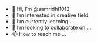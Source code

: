 - 👋 Hi, I’m @samridhi1012
- 👀 I’m interested in creative field
- 🌱 I’m currently learning ...
- 💞️ I’m looking to collaborate on ...
- 📫 How to reach me ...

<!---
samridhi1012/samridhi1012 is a ✨ special ✨ repository because its `README.md` (this file) appears on your GitHub profile.
You can click the Preview link to take a look at your changes.
--->
